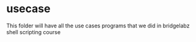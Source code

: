 # usecase
This folder will have all the use cases programs that we did in bridgelabz shell scripting course
